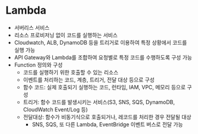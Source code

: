 # Lambda

- 서버리스 서비스
- 리소스 프로비저닝 없이 코드를 실행하는 서비스
- Cloudwatch, ALB, DynamoDB 등을 트리거로 이용하여 특정 상황에서 코드를 실행 가능
- API Gateway와 Lambda를 조합하여 요청별로 특정 코드를 수행하도록 구성 가능
- Function 정의와 구성
  - 코드를 실행하기 위한 호출할 수 있는 리소스
  - 이벤트를 처리하는 코드, 계층, 트리거, 전달 대상 등으로 구성
  - 함수 코드: 실제 호출되기 실행하는 코드, 런타임, IAM, VPC, 메모리 등으로 구성
  - 트리거: 함수 코드를 발생시키는 서비스(S3, SNS, SQS, DynamoDB, CloudWatch Event/Log 등)
  - 전달대상: 함수가 비동기식으로 호출되거나, 레코드를 처리한 경우 전달될 대상
    - SNS, SQS, 또 다른 Lambda, EventBridge 이벤트 버스로 전달 가능